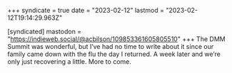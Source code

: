 +++
syndicate = true
date = "2023-02-12"
lastmod = "2023-02-12T19:14:29.963Z"

[syndicated]
mastodon = "https://indieweb.social/@acbilson/109853361605805510"
+++
The DMM Summit was wonderful, but I’ve had no time to write about it since our family came down with the flu the day I returned. A week later and we’re only just recovering a little. More to come.